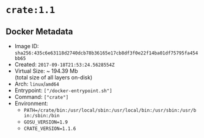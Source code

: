 # `crate:1.1`

## Docker Metadata

- Image ID: `sha256:435c6e63118d2740dcb78b36165e17cb8df3f0e22f14ba01df75795fa454bb65`
- Created: `2017-09-18T21:53:24.5628554Z`
- Virtual Size: ~ 194.39 Mb  
  (total size of all layers on-disk)
- Arch: `linux`/`amd64`
- Entrypoint: `["/docker-entrypoint.sh"]`
- Command: `["crate"]`
- Environment:
  - `PATH=/crate/bin:/usr/local/sbin:/usr/local/bin:/usr/sbin:/usr/bin:/sbin:/bin`
  - `GOSU_VERSION=1.9`
  - `CRATE_VERSION=1.1.6`
